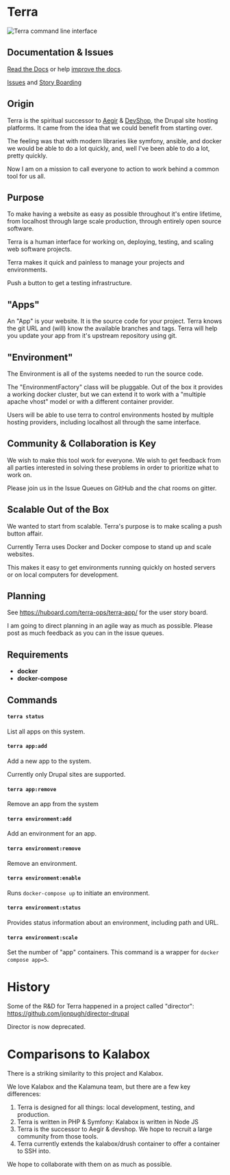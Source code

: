 # Terra

![Terra command line interface](https://pbs.twimg.com/media/CHj2HvyUYAAaivy.png:large)

## Documentation & Issues

[Read the Docs](http://terra.readthedocs.org/) or help [improve the docs](https://github.com/terra/devshop/edit/0.x/README.md).

[Issues](https://github.com/terra-ops/terra-app/issues) and [Story Boarding](https://huboard.com/terra-ops/terra-app/)

## Origin

Terra is the spiritual successor to [Aegir](http://aegirproject.org) & [DevShop](http://devshop.readthedocs.org), the Drupal site hosting platforms. It came from the idea that we could benefit from starting over. 

The feeling was that with modern libraries like symfony, ansible, and docker we would be able to do a lot quickly, and, well I've been able to do a lot, pretty quickly.  

Now I am on a mission to call everyone to action to work behind a common tool for us all.

## Purpose

To make having a website as easy as possible throughout it's entire lifetime, from localhost through large scale production, through entirely open source software.

Terra is a human interface for working on, deploying, testing, and scaling web software projects. 

Terra makes it quick and painless to manage your projects and environments.  

Push a button to get a testing infrastructure.

## "Apps"

An "App" is your website. It is the source code for your project.  Terra knows the git URL and (will) know the available branches and tags.  Terra will help you update your app from it's upstream repository using git.

## "Environment"

The Environment is all of the systems needed to run the source code.

The "EnvironmentFactory" class will be pluggable.  Out of the box it provides a working docker cluster, but we can extend it to work with a "multiple apache vhost" model or with a different container provider.

Users will be able to use terra to control environments hosted by multiple hosting providers, including localhost all through the same interface.

## Community & Collaboration is Key

We wish to make this tool work for everyone.  We wish to get feedback from all parties interested in solving these problems in order to prioritize what to work on.

Please join us in the Issue Queues on GitHub and the chat rooms on gitter.

## Scalable Out of the Box

We wanted to start from scalable.  Terra's purpose is to make scaling a push button affair.

Currently Terra uses Docker and Docker compose to stand up and scale websites.  

This makes it easy to get environments running quickly on hosted servers or on local computers for development.

## Planning

See https://huboard.com/terra-ops/terra-app/ for the user story board.

I am going to direct planning in an agile way as much as possible.  Please post as much feedback as you can in the issue queues.

## Requirements

- **docker** 
- **docker-compose**

## Commands

#### `terra status`
  List all apps on this system.

#### `terra app:add` 
  Add a new app to the system.
  
  Currently only Drupal sites are supported.
  
#### `terra app:remove`
  Remove an app from the system
  
#### `terra environment:add`
  Add an environment for an app.
  
#### `terra environment:remove`
  Remove an environment.

#### `terra environment:enable`
  Runs `docker-compose up` to initiate an environment.
  
#### `terra environment:status`
  Provides status information about an environment, including path and URL.

#### `terra environment:scale`
  Set the number of "app" containers.  This command is a wrapper for `docker compose app=5`.


# History

Some of the R&D for Terra happened in a project called "director": https://github.com/jonpugh/director-drupal

Director is now deprecated.

# Comparisons to Kalabox

There is a striking similarity to this project and Kalabox.   

We love Kalabox and the Kalamuna team, but there are a few key differences:

1. Terra is designed for all things: local development, testing, and production.
2. Terra is written in PHP & Symfony: Kalabox is written in Node JS
3. Terra is the successor to Aegir & devshop.  We hope to recruit a large community from those tools.
4. Terra currently extends the kalabox/drush container to offer a container to SSH into.  
 
We hope to collaborate with them on as much as possible.
